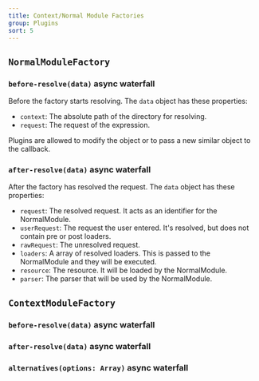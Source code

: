 ```yaml
---
title: Context/Normal Module Factories
group: Plugins
sort: 5
---
```


## `NormalModuleFactory`

### `before-resolve(data)` async waterfall

Before the factory starts resolving. The `data` object has these properties:

* `context`: The absolute path of the directory for resolving.
* `request`: The request of the expression.

Plugins are allowed to modify the object or to pass a new similar object to the callback.

### `after-resolve(data)` async waterfall

After the factory has resolved the request. The `data` object has these properties:

* `request`: The resolved request. It acts as an identifier for the NormalModule.
* `userRequest`: The request the user entered. It's resolved, but does not contain pre or post loaders.
* `rawRequest`: The unresolved request.
* `loaders`: A array of resolved loaders. This is passed to the NormalModule and they will be executed.
* `resource`: The resource. It will be loaded by the NormalModule.
* `parser`: The parser that will be used by the NormalModule.

## `ContextModuleFactory`

### `before-resolve(data)` async waterfall

### `after-resolve(data)` async waterfall

### `alternatives(options: Array)` async waterfall
